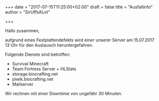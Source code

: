 +++
date = "2017-07-15T11:25:00+02:00"
draft = false
title = "Ausfallinfo"
author = "SirUffsALot"

+++

Hallo zusammen,

aufgrund eines Festplattendefekts wird einer unserer Server am 15.07.2017 13 Uhr für den Austausch heruntergefahren.

Folgende Dienste sind betroffen:

* Survival Minecraft
* Team Fortress Server + HLStats
* storage.biocrafting.net
* piwik.biocrafting.net
* Mailserver


Wir rechnen mit einer Downtime von ungefähr 30 Minuten.

